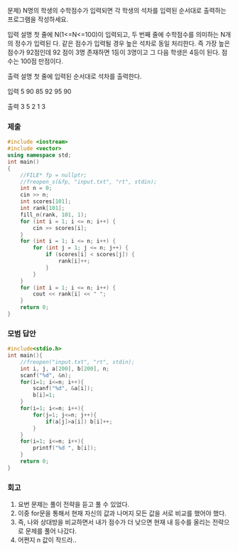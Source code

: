 문제)
N명의 학생의 수학점수가 입력되면 각 학생의 석차를 입력된 순서대로 출력하는 프로그램을
작성하세요.

입력 설명
첫 줄에 N(1<=N<=100)이 입력되고, 두 번째 줄에 수학점수를 의미하는 N개의 정수가 입력된
다. 같은 점수가 입력될 경우 높은 석차로 동일 처리한다. 즉 가장 높은 점수가 92점인데 92
점이 3명 존재하면 1등이 3명이고 그 다음 학생은 4등이 된다. 점수는 100점 만점이다.

출력 설명
첫 줄에 입력된 순서대로 석차를 출력한다.

입력
5
90 85 92 95 90

출력
3 5 2 1 3

### 제출
``` Cpp
#include <iostream> 
#include <vector>
using namespace std;
int main()
{
	//FILE* fp = nullptr;
	//freopen_s(&fp, "input.txt", "rt", stdin);
	int n = 0;
	cin >> n;
	int scores[101];
	int rank[101];
	fill_n(rank, 101, 1);
	for (int i = 1; i <= n; i++) {
		cin >> scores[i];
	}
	for (int i = 1; i <= n; i++) {
		for (int j = 1; j <= n; j++) {
			if (scores[i] < scores[j]) {
				rank[i]++;
			}
		}
	}
	for (int i = 1; i <= n; i++) {
		cout << rank[i] << " ";
	}
	return 0;
}
```

### 모범 답안

``` Cpp
#include<stdio.h>
int main(){
	//freopen("input.txt", "rt", stdin);
	int i, j, a[200], b[200], n;
	scanf("%d", &n);
	for(i=1; i<=n; i++){
		scanf("%d", &a[i]);
		b[i]=1;
	}
	for(i=1; i<=n; i++){
		for(j=1; j<=n; j++){
			if(a[j]>a[i]) b[i]++;
		}
	}
	for(i=1; i<=n; i++){
		printf("%d ", b[i]);
	}
	return 0;
}
```

### 회고

1. 요번 문제는 풀이 전략을 듣고 풀 수 있었다.
2. 이중 for문을 통해서 현재 자신의 값과 나머지 모든 값을 서로 비교를 했어야 했다.
3. 즉, 나와 상대방을 비교하면서 내가 점수가 더 낮으면 현재 내 등수를 올리는 전략으로 문제를 풀어 나갔다.
4. 어쩐지 n 값이 작드라..